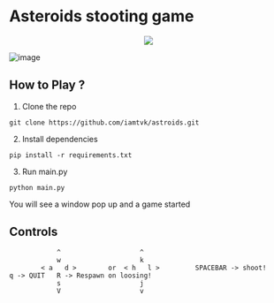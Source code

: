 # Asteroids stooting game

<p align=center> <img src= "https://forthebadge.com/images/featured/featured-built-with-love.svg"><img/> <p/>




![image](https://github.com/user-attachments/assets/5d4cd18f-0b7c-41ca-a480-cdc771c1c1e0)

## How to Play ?

1. Clone the repo
```
git clone https://github.com/iamtvk/astroids.git

```
2. Install dependencies
```
pip install -r requirements.txt

```    
3. Run main.py
```
python main.py

```

You will see a window pop up and a game started

## Controls
```
            ^                    ^
            w                    k 
        < a   d >        or  < h   l >         SPACEBAR -> shoot!     q -> QUIT   R -> Respawn on loosing!
            s                    j
            V                    v
